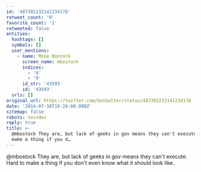 ```yaml
---
id: '487302232141234176'
retweet_count: '0'
favorite_count: '1'
retweeted: false
entities:
  hashtags: []
  symbols: []
  user_mentions:
    - name: Mike Bostock
      screen_name: mbostock
      indices:
        - '0'
        - '9'
      id_str: '43593'
      id: '43593'
  urls: []
original_url: https://twitter.com/benbalter/status/487302232141234176
date: '2014-07-10T18:28:00.000Z'
sitemap: false
robots: noindex
reply: true
title: >-
  @mbostock They are, but lack of geeks in gov means they can't execute. Hard to
  make a thing if you d…
---
```


@mbostock They are, but lack of geeks in gov means they can't execute. Hard to make a thing if you don't even know what it should look like.